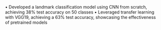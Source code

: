  • Developed a landmark classification model using CNN from scratch, achieving 38% test accuracy on 50 classes 
 • Leveraged transfer learning with VGG19, achieving a 63% test accuracy, showcasing the effectiveness of pretrained models
